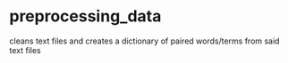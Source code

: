# preprocessing_data
cleans text files and creates a dictionary of paired words/terms from said text files
